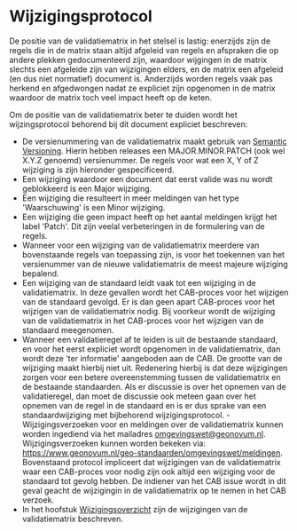 # Wijzigingsprotocol

De positie van de validatiematrix in het stelsel is lastig: enerzijds zijn de regels die in de matrix staan altijd afgeleid van regels en afspraken die op andere plekken gedocumenteerd zijn, waardoor wijgingen in de matrix slechts een afgeleide zijn van wijzigingen elders, en de matrix een afgeleid (en dus niet normatief) document is. Anderzijds worden regels vaak pas herkend en afgedwongen nadat ze expliciet zijn opgenomen in de matrix waardoor de matrix toch veel impact heeft op de keten.

Om de positie van de validatiematrix beter te duiden wordt het wijzingsprotocol behorend bij dit document expliciet beschreven:

- De versienummering van de validatiematrix maakt gebruik van [Semantic Versioning](https://semver.org/). Hierin hebben releases een MAJOR.MINOR.PATCH (ook wel X.Y.Z genoemd) versienummer.  De regels voor wat een X, Y of Z wijziging is zijn hieronder gespecificeerd.
- Een wijziging waardoor een document dat eerst valide was nu wordt geblokkeerd is een Major wijziging.
- Een wijziging die resulteert in meer meldingen van het type 'Waarschuwing' is een Minor wijziging.
- Een wijziging die geen impact heeft op het aantal meldingen krijgt het label 'Patch'. Dit zijn veelal verbeteringen in de formulering van de regels. 
- Wanneer voor een wijziging van de validatiematrix meerdere van bovenstaande regels van toepassing zijn, is voor het toekennen van het versienummer van de nieuwe validatiematrix de meest majeure wijziging bepalend.
- Een wijziging van de standaard leidt vaak tot een wijziging in de validatiematrix. In deze gevallen wordt het CAB-proces voor het wijzigen van de standaard gevolgd. Er is dan geen apart CAB-proces voor het wijzigen van de validatiematrix nodig. Bij voorkeur wordt de wijziging van de validatiematrix in het CAB-proces voor het wijzigen van de standaard meegenomen.
- Wanneer een validatieregel af te leiden is uit de bestaande standaard, en voor het eerst expliciet wordt opgenomen in de validatiematrix, dan wordt deze 'ter informatie' aangeboden aan de CAB. De grootte van de wijziging maakt hierbij niet uit. Redenering hierbij is dat deze wijzigingen zorgen voor een betere overeenstemming tussen de validatiematrix en de bestaande standaarden. Als er discussie is over het opnemen van de validatieregel, dan moet de discussie ook meteen gaan over het opnemen van de regel in de standaard en is er dus sprake van een standaardwijziging met bijbehorend wijzigingsprotocol. - Wijzigingsverzoeken voor en meldingen over de validatiematrix kunnen worden ingediend via het mailadres omgevingswet@geonovum.nl. Wijzigingsverzoeken kunnen worden bekeken via: <https://www.geonovum.nl/geo-standaarden/omgevingswet/meldingen>. Bovenstaand protocol impliceert dat wijzigingen van de validatiematrix waar een CAB-proces voor nodig zijn ook altijd een wijziging voor de standaard tot gevolg hebben. De indiener van het CAB issue wordt in dit geval geacht de wijzigingin in de validatiematrix op te nemen in het CAB verzoek.
- In het hoofstuk [Wijzigingsoverzicht](#wijzigingsoverzicht) zijn de wijzigingen van de validatiematrix beschreven.
